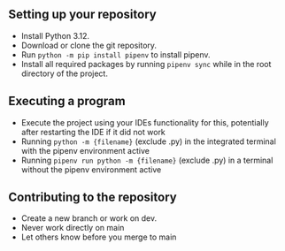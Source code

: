 ## Setting up your repository

- Install Python 3.12.
- Download or clone the git repository.
- Run `python -m pip install pipenv` to install pipenv.
- Install all required packages by running `pipenv sync` while in the root directory of the project.

## Executing a program

* Execute the project using your IDEs functionality for this, potentially after restarting the IDE if it did not work
* Running `python -m {filename}` (exclude .py) in the integrated terminal with the pipenv environment active
* Running `pipenv run python -m {filename}` (exclude .py) in a terminal without the pipenv environment active 

## Contributing to the repository

- Create a new branch or work on dev.
- Never work directly on main
- Let others know before you merge to main